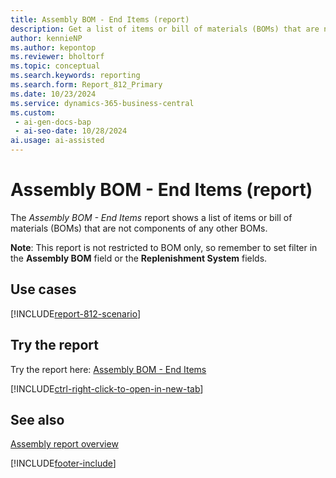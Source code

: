```yaml
---
title: Assembly BOM - End Items (report)
description: Get a list of items or bill of materials (BOMs) that are not components of any other BOMs. 
author: kennieNP
ms.author: kepontop
ms.reviewer: bholtorf
ms.topic: conceptual
ms.search.keywords: reporting
ms.search.form: Report_812_Primary
ms.date: 10/23/2024
ms.service: dynamics-365-business-central
ms.custom:
 - ai-gen-docs-bap
 - ai-seo-date: 10/28/2024
ai.usage: ai-assisted
---
```


# Assembly BOM - End Items (report)

The *Assembly BOM - End Items* report shows a list of items or bill of materials (BOMs) that are not components of any other BOMs. 

**Note**: This report is not restricted to BOM only, so remember to set filter in the **Assembly BOM** field or the **Replenishment System** fields.

## Use cases

[!INCLUDE[report-812-scenario](../includes/report-812-scenario-include.md)]

<!-- 

Prompt

Below is a report in an ERP system. Provide 3-4 use cases for different personas working with fixed asset management or finance for fixed assets.

Format like this:    
  
As a <persona>, use the report to    
* use case 1  
* use case 2    

Do not capitalize the persona names. 

Do not start lines with "Use the data to"

## Report name
Assembly BOM - End Items

## Report description
The *Assembly BOM - End Items* report shows 
Shows a list of items or BOMs that are not components of BOMs. 

### What the report does

### Use cases
Get a list of items or bill of materials (BOMs) that are not components of any other BOMs. 

Please include your data sources and URLs

-->


## Try the report

Try the report here: [Assembly BOM - End Items](https://businesscentral.dynamics.com?report=812)

[!INCLUDE[ctrl-right-click-to-open-in-new-tab](../includes/ctrl-right-click-to-open-in-new-tab.md)]


## See also

[Assembly report overview](../assembly-reports.md)   

[!INCLUDE[footer-include](../includes/footer-banner.md)]